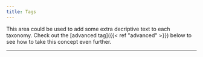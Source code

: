 ```yaml
---
title: Tags
---
```

This area could be used to add some extra decriptive text to each taxonomy. Check out the [advanced tag]({{< ref "advanced" >}}) below to see how to take this concept even further.

---
